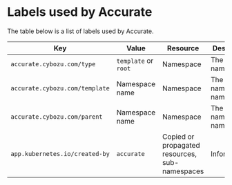 # Labels used by Accurate

The table below is a list of labels used by Accurate.

| Key                            | Value                | Resource                                       | Description                  |
| ------------------------------ | -------------------- | ---------------------------------------------- | ---------------------------- |
| `accurate.cybozu.com/type`     | `template` or `root` | Namespace                                      | The type of namespace.       |
| `accurate.cybozu.com/template` | Namespace name       | Namespace                                      | The template namespace name. |
| `accurate.cybozu.com/parent`   | Namespace name       | Namespace                                      | The parent namespace name.   |
| `app.kubernetes.io/created-by` | `accurate`           | Copied or propagated resources, sub-namespaces | Informational                |
